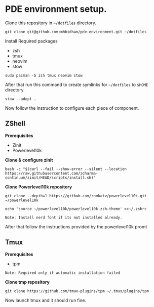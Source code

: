 # PDE environment setup.

Clone this repository in `~/dotfiles` directory.

```
git clone git@github.com:mhbidhan/pde-environment.git ~/dotfiles
```

Install Required packages

- zsh
- tmux
- neovim
- stow

```
sudo pacman -S zsh tmux neovim stow
```

After that run this command to create symlinks for `~/dotfiles` to `$HOME` directory.

```
stow --adopt .
```

Now follow the instruction to configure each piece of component.

## ZShell

**Prerequisites**

- Zinit
- Powerlevel10k

**Clone & configure zinit**

```
bash -c "$(curl --fail --show-error --silent --location https://raw.githubusercontent.com/zdharma-continuum/zinit/HEAD/scripts/install.sh)"
```

**Clone Powerlevel10k repository**

```
git clone --depth=1 https://github.com/romkatv/powerlevel10k.git ~/powerlevel10k
```

```
echo 'source ~/powerlevel10k/powerlevel10k.zsh-theme' >>~/.zshrc
```

`Note: Install nerd font if its not installed already.`

After that follow the instructions provided by the powerlevel10k promt

## Tmux

**Prerequisites**

- tpm

`Note: Required only if automatic installation failed`

**Clone tmp repository**

```
git clone https://github.com/tmux-plugins/tpm ~/.tmux/plugins/tpm
```

Now launch tmux and it should run fine.
